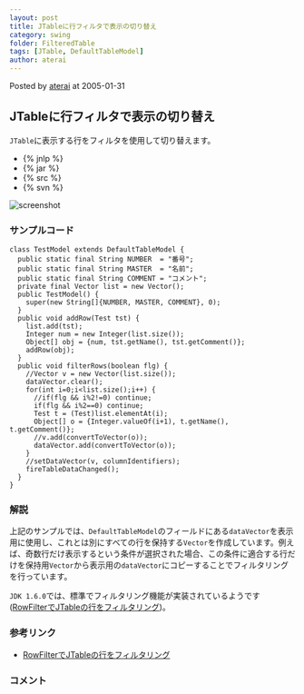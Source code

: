 ```yaml
---
layout: post
title: JTableに行フィルタで表示の切り替え
category: swing
folder: FilteredTable
tags: [JTable, DefaultTableModel]
author: aterai
---
```


Posted by [aterai](http://terai.xrea.jp/aterai.html) at 2005-01-31

## JTableに行フィルタで表示の切り替え
`JTable`に表示する行をフィルタを使用して切り替えます。

- {% jnlp %}
- {% jar %}
- {% src %}
- {% svn %}

<!-- dummy comment line for breaking list -->

![screenshot](http://lh5.ggpht.com/_9Z4BYR88imo/TQTMpQqDR4I/AAAAAAAAAZg/vitkhyUoKkI/s800/FilteredTable.png)

### サンプルコード
<pre class="prettyprint"><code>class TestModel extends DefaultTableModel {
  public static final String NUMBER  = "番号";
  public static final String MASTER  = "名前";
  public static final String COMMENT = "コメント";
  private final Vector list = new Vector();
  public TestModel() {
    super(new String[]{NUMBER, MASTER, COMMENT}, 0);
  }
  public void addRow(Test tst) {
    list.add(tst);
    Integer num = new Integer(list.size());
    Object[] obj = {num, tst.getName(), tst.getComment()};
    addRow(obj);
  }
  public void filterRows(boolean flg) {
    //Vector v = new Vector(list.size());
    dataVector.clear();
    for(int i=0;i&lt;list.size();i++) {
      //if(flg &amp;&amp; i%2!=0) continue;
      if(flg &amp;&amp; i%2==0) continue;
      Test t = (Test)list.elementAt(i);
      Object[] o = {Integer.valueOf(i+1), t.getName(), t.getComment()};
      //v.add(convertToVector(o));
      dataVector.add(convertToVector(o));
    }
    //setDataVector(v, columnIdentifiers);
    fireTableDataChanged();
  }
}
</code></pre>

### 解説
上記のサンプルでは、`DefaultTableModel`のフィールドにある`dataVector`を表示用に使用し、これとは別にすべての行を保持する`Vector`を作成しています。例えば、奇数行だけ表示するという条件が選択された場合、この条件に適合する行だけを保持用`Vector`から表示用の`dataVector`にコピーすることでフィルタリングを行っています。

`JDK 1.6.0`では、標準でフィルタリング機能が実装されているようです([RowFilterでJTableの行をフィルタリング](http://terai.xrea.jp/Swing/RowFilter.html))。

### 参考リンク
- [RowFilterでJTableの行をフィルタリング](http://terai.xrea.jp/Swing/RowFilter.html)

<!-- dummy comment line for breaking list -->

### コメント
